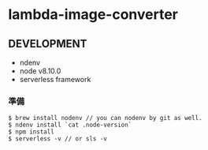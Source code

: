 # lambda-image-converter

## DEVELOPMENT
- ndenv
- node v8.10.0
- serverless framework

### 準備
```
$ brew install nodenv // you can nodenv by git as well.
$ ndenv install `cat .node-version`
$ npm install
$ serverless -v // or sls -v
```